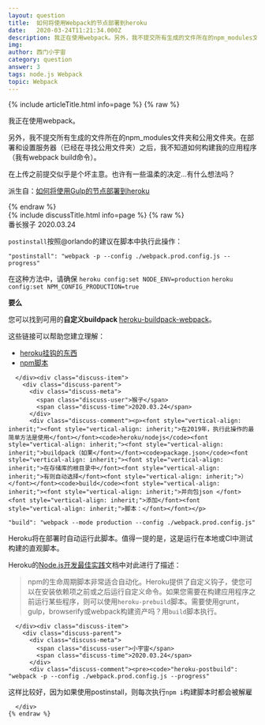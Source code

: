 ```yaml
---
layout: question
title:  如何将使用Webpack的节点部署到heroku
date:   2020-03-24T11:21:34.000Z
description: 我正在使用webpack。另外，我不提交所有生成的文件所在的npm_modules文件夹和公用文件夹。在部署和设置服务器（已经在寻找公用文件夹）之后，...
img: 
author: 西门小宇宙
category: question
answer: 3
tags: node.js Webpack
topic: Webpack
---
```

<div class="article-root">
  <div class="article">
    {% include articleTitle.html info=page %}
    {% raw %}
    <div class="article-content"><p><font style="vertical-align: inherit;"><font style="vertical-align: inherit;">我正在使用webpack。</font></font></p>

<p><font style="vertical-align: inherit;"><font style="vertical-align: inherit;">另外，我不提交所有生成的文件所在的npm_modules文件夹和公用文件夹。</font><font style="vertical-align: inherit;">在部署和设置服务器（已经在寻找公用文件夹）之后，我不知道如何构建我的应用程序（我有webpack build命令）。</font></font></p>

<p><font style="vertical-align: inherit;"><font style="vertical-align: inherit;">在上传之前提交似乎是个坏主意。</font><font style="vertical-align: inherit;">也许有一些温柔的决定...有什么想法吗？</font></font></p>

<p><font style="vertical-align: inherit;"><font style="vertical-align: inherit;">派生自：</font></font><a href="https://stackoverflow.com/questions/24504476/how-to-deploy-node-that-uses-gulp-to-heroku"><font style="vertical-align: inherit;"><font style="vertical-align: inherit;">如何将使用Gulp的节点部署到heroku</font></font></a></p></div>
    {% endraw %}
  </div>

  <div class="discuss-wrapper">
    {% include discussTitle.html info=page %}
    {% raw %}
    <div class="discuss-item">
        <div class="discuss-parent">
          <div class="discuss-meta">
            <span class="discuss-user">番长猴子</span>
            <span class="discuss-time">2020.03.24</span>
          </div>
          <div class="discuss-comment"><p><font style="vertical-align: inherit;"></font><code>postinstall</code><font style="vertical-align: inherit;"><font style="vertical-align: inherit;">按照@orlando的建议</font><font style="vertical-align: inherit;">在</font><font style="vertical-align: inherit;">脚本中</font><font style="vertical-align: inherit;">执行此</font><font style="vertical-align: inherit;">操作：</font></font></p>

<pre><code>"postinstall": "webpack -p --config ./webpack.prod.config.js --progress"
</code></pre>

<p><font style="vertical-align: inherit;"><font style="vertical-align: inherit;">在这种方法中，请确保 </font></font><code>heroku config:set NODE_ENV=production</code> <code>heroku config:set NPM_CONFIG_PRODUCTION=true</code></p>

<p><strong><font style="vertical-align: inherit;"><font style="vertical-align: inherit;">要么</font></font></strong> </p>

<p><font style="vertical-align: inherit;"><font style="vertical-align: inherit;">您可以找到</font><font style="vertical-align: inherit;">可用的</font></font><strong><font style="vertical-align: inherit;"><font style="vertical-align: inherit;">自定义buildpack </font></font></strong> <a href="https://github.com/jerrysu/heroku-buildpack-webpack" rel="noreferrer"><font style="vertical-align: inherit;"><font style="vertical-align: inherit;">heroku-buildpack-webpack</font></font></a><font style="vertical-align: inherit;"><font style="vertical-align: inherit;">。</font></font></p>

<p><font style="vertical-align: inherit;"><font style="vertical-align: inherit;">这些链接可以帮助您建立理解：</font></font></p>

<ul>
<li><a href="https://devcenter.heroku.com/articles/node-best-practices#hook-things-up" rel="noreferrer"><font style="vertical-align: inherit;"><font style="vertical-align: inherit;">heroku挂钩的东西</font></font></a></li>
<li><a href="https://docs.npmjs.com/misc/scripts" rel="noreferrer"><font style="vertical-align: inherit;"><font style="vertical-align: inherit;">npm脚本</font></font></a></li>
</ul></div>
        </div>
        
      </div><div class="discuss-item">
        <div class="discuss-parent">
          <div class="discuss-meta">
            <span class="discuss-user">猴子</span>
            <span class="discuss-time">2020.03.24</span>
          </div>
          <div class="discuss-comment"><p><font style="vertical-align: inherit;"><font style="vertical-align: inherit;">在2019年，执行此操作的最简单方法是使用</font></font><code>heroku/nodejs</code><font style="vertical-align: inherit;"><font style="vertical-align: inherit;">buildpack（如果</font></font><code>package.json</code><font style="vertical-align: inherit;"><font style="vertical-align: inherit;">在存储库的根目录中</font><font style="vertical-align: inherit;">有则自动选择</font><font style="vertical-align: inherit;">）</font></font><code>build</code><font style="vertical-align: inherit;"><font style="vertical-align: inherit;">并向包json </font><font style="vertical-align: inherit;">添加</font><font style="vertical-align: inherit;">脚本：</font></font></p>

<pre><code>"build": "webpack --mode production --config ./webpack.prod.config.js"
</code></pre>

<p><font style="vertical-align: inherit;"><font style="vertical-align: inherit;">Heroku将在部署时自动运行此脚本。</font><font style="vertical-align: inherit;">值得一提的是，这是运行在本地或CI中测试构建的直观脚本。</font></font></p>

<p><font style="vertical-align: inherit;"><font style="vertical-align: inherit;">Heroku的</font></font><a href="https://devcenter.heroku.com/articles/node-best-practices#hook-things-up" rel="nofollow noreferrer"><font style="vertical-align: inherit;"><font style="vertical-align: inherit;">Node.js开发最佳实践</font></font></a><font style="vertical-align: inherit;"><font style="vertical-align: inherit;">文档中</font><font style="vertical-align: inherit;">对此进行了描述</font><font style="vertical-align: inherit;">：</font></font></p>

<blockquote>
  <p><font style="vertical-align: inherit;"><font style="vertical-align: inherit;">npm的生命周期脚本非常适合自动化。</font><font style="vertical-align: inherit;">Heroku提供了自定义钩子，使您可以在安装依赖项之前或之后运行自定义命令。</font><font style="vertical-align: inherit;">如果您需要在构建应用程序之前运行某些程序，则可以使用</font></font><code>heroku-prebuild</code><font style="vertical-align: inherit;"><font style="vertical-align: inherit;">脚本。</font><font style="vertical-align: inherit;">需要使用grunt，gulp，browserify或webpack构建资产吗？</font><font style="vertical-align: inherit;">用</font></font><code>build</code><font style="vertical-align: inherit;"><font style="vertical-align: inherit;">脚本执行。</font></font></p>
</blockquote></div>
        </div>
        
      </div><div class="discuss-item">
        <div class="discuss-parent">
          <div class="discuss-meta">
            <span class="discuss-user">小宇宙</span>
            <span class="discuss-time">2020.03.24</span>
          </div>
          <div class="discuss-comment"><pre><code>"heroku-postbuild": "webpack -p --config ./webpack.prod.config.js --progress"
</code></pre>

<p><font style="vertical-align: inherit;"><font style="vertical-align: inherit;">这样比较好，因为如果使用postinstall，则每次执行</font></font><code>npm i</code><font style="vertical-align: inherit;"><font style="vertical-align: inherit;">构建脚本时都会被解雇</font></font></p></div>
        </div>
        
      </div>
    {% endraw %}
  </div>
<div>
